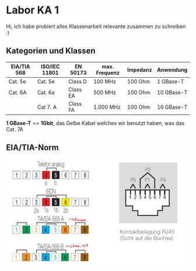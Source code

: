 # Labor KA 1
Hi, ich habe probiert alles Klassenarbeit relevante zusammen zu schreiben :)
## Kategorien und Klassen
| EIA/TIA 568 | ISO/IEC 11801 | EN 50173 | max. Frequenz | Impedanz | Anwendung |
| ----------- | ------------- | -------- | ------------- | -------- | --------- |
| Cat. 5e     | Cat. 5e       | Class D  | 100 MHz       | 100 Ohm  | 1 GBase-T |
| Cat. 6A     | Cat. 6a       | Class EA | 500 MHz       | 100 Ohm  | 10 GBase-T|
|             | Cat 7. A      | Class FA | 1.000 MHz     | 100 Ohm  | 10 GBase-T|
**1 GBase-T** == **1Gbit**, das Gelbe Kabel welches wir benutzt haben, was das
Cat. 7A

## EIA/TIA-Norm
![EIT_TIA_Norm_Bild](pictures/EIA_TIA_Norm.jpg)



